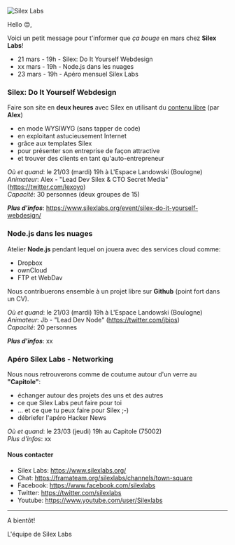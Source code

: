 ![Silex Labs](https://raw.githubusercontent.com/silexlabs/com/master/img/logo-sl-217x50.png)

Hello :blush:,

Voici un petit message pour t'informer que _ça bouge_ en mars chez __Silex Labs__!

- 21 mars - 19h - Silex: Do It Yourself Webdesign
- xx mars - 19h - Node.js dans les nuages
- 23 mars - 19h - Apéro mensuel Silex Labs

### Silex: Do It Yourself Webdesign

Faire son site en **deux heures** avec Silex en utilisant du [contenu libre](https://fr.wikipedia.org/wiki/Licence_Creative_Commons) (par __Alex__)
 - en mode WYSIWYG (sans tapper de code)
 - en exploitant astucieusement Internet
 - grâce aux templates Silex
 - pour présenter son entreprise de façon attractive
 - et trouver des clients en tant qu'auto-entrepreneur

_Où et quand_: le 21/03 (mardi) 19h à L'Espace Landowski (Boulogne)  
_Animateur_: Alex - "Lead Dev Silex & CTO Secret Media" (https://twitter.com/lexoyo)  
_Capacité_: 30 personnes (deux groupes de 15)

**_Plus d'infos_**: https://www.silexlabs.org/event/silex-do-it-yourself-webdesign/

### Node.js dans les nuages

Atelier __Node.js__ pendant lequel on jouera avec des services cloud comme:
 - Dropbox
 - ownCloud
 - FTP et WebDav
 
Nous contribuerons ensemble à un projet libre sur **Github** (point fort dans un CV).

_Où et quand_: le 21/03 (mardi) 19h à L'Espace Landowski (Boulogne)  
_Animateur_: Jb - "Lead Dev Node" (https://twitter.com/jbips)  
_Capacité_: 20 personnes  

**_Plus d'infos_**: xx  

### Apéro Silex Labs - Networking

Nous nous retrouverons comme de coutume autour d'un verre au __"Capitole"__:
 - échanger autour des projets des uns et des autres
 - ce que Silex Labs peut faire pour toi
 - ... et ce que tu peux faire pour Silex ;-)
 - débriefer l'apéro Hacker News

_Où et quand_: le 23/03 (jeudi) 19h au Capitole (75002)  
_Plus d'infos_: xx

#### Nous contacter

 - Silex Labs: https://www.silexlabs.org/
 - Chat: https://framateam.org/silexlabs/channels/town-square
 - Facebook: https://www.facebook.com/silexlabs
 - Twitter: https://twitter.com/silexlabs
 - Youtube: https://www.youtube.com/user/Silexlabs
 
---

A bientôt!

L'équipe de Silex Labs
